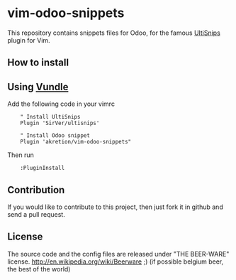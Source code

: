 vim-odoo-snippets
========================

This repository contains snippets files for Odoo, for the famous [UltiSnips](https://github.com/sirver/UltiSnips) plugin for Vim.

How to install
-------------
Using [Vundle](https://github.com/gmarik/vundle)
-------------

Add the following code in your vimrc
```Vim
    " Install UltiSnips
    Plugin 'SirVer/ultisnips'

    " Install Odoo snippet
    Plugin 'akretion/vim-odoo-snippets"

```

Then run

```Vim
    :PluginInstall
```

Contribution
-------------

If you would like to contribute to this project, then just fork it in github and send a pull request.

License
-------------

The source code and the config files are released under "THE BEER-WARE" license. http://en.wikipedia.org/wiki/Beerware ;) (if possible belgium beer, the best of the world)

